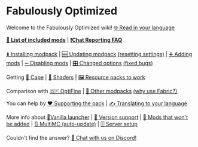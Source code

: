# Fabulously Optimized

Welcome to the Fabulously Optimized wiki! [🌐 Read in your language](https://fabulously--optimized-gitbook-io.translate.goog/modpack/?_x_tr_sl=auto&_x_tr_tl=et&_x_tr_hl=et&_x_tr_pto=wapp)

**[📜 List of included mods](https://github.com/Fabulously-Optimized/fabulously-optimized/blob/main/INCLUDED-MODS.md)** | **[❗Chat Reporting FAQ](chat-reporting-faq.md)**

[⬇️ Installing modpack](install-instructions.md) | [🆕 Updating modpack](update-instructions.md) [(resetting settings)](update-instructions.md#resetting-settings) | [➕ Adding mods](adding-more-mods.md) | [➖ Disabling mods](disabling-mods.md) | [🎛️ Changed options](changed-options.md) [(fixed bugs)](changed-options.md#fixed-bugs)

Getting [🦸 Cape](free-cape.md) | [🌅 Shaders](getting-shaders.md) | [🖼️ Resource packs to work](resource-pack-issues.md)

Comparison with [🇴​🇫 OptiFine](give-up-optifine.md) | [🔣 Other modpacks](principles.md) [(why use Fabric?)](principles.md#why-use-fabric)

You can help by [❤️ Supporting the pack](https://github.com/Fabulously-Optimized/fabulously-optimized/blob/main/CONTRIBUTING.md) | [✍️ Translating to your language](language-support.md)

More info about [🍦Vanilla launcher](vanilla-launcher-faq.md) | [🔢 Version support](version-support.md) | [🙅 Mods that won't be added](https://github.com/Fabulously-Optimized/fabulously-optimized/issues?q=is%3Aissue+label%3Arejected+is%3Aclosed+label%3Amod) | [🔃 MultiMC (auto-update)](multimc-auto-update.md) | [🗄️ Server setup](server-setup.md)

Couldn't find the answer? [💬 Chat with us on Discord!](https://discord.gg/yxaXtaQqdB)
